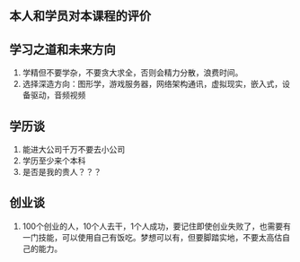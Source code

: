 ## 本人和学员对本课程的评价

##  学习之道和未来方向
1. 学精但不要学杂，不要贪大求全，否则会精力分散，浪费时间。
2. 选择深造方向：图形学，游戏服务器，网络架构通讯，虚拟现实，嵌入式，设备驱动，音频视频

## 学历谈
1. 能进大公司千万不要去小公司
2. 学历至少来个本科
3. 是否是我的贵人？？？

## 创业谈
1. 100个创业的人，10个人去干，1个人成功，要记住即使创业失败了，也需要有一门技能，可以使用自己有饭吃。梦想可以有，但要脚踏实地，不要太高估自己的能力。